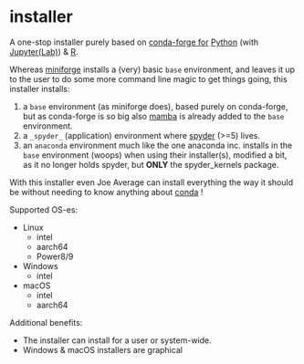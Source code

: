 # installer
A one-stop installer purely based on [conda-forge for](https://conda-forge.org/) [Python](https://www.python.org/) (with [Jupyter(Lab)](https://jupyter.org/)) & [R](https://www.r-project.org/).

Whereas [miniforge](https://github.com/conda-forge/miniforge) installs a (very) basic `base` environment, and leaves it up to the user to do some more command line magic to get things going, this installer installs:

  1. a `base` environment (as miniforge does), based purely on conda-forge, but as conda-forge is so big also [mamba](https://github.com/mamba-org/mamba) is already added to the `base` environment.
  2. a `_spyder_` (application) environment where [spyder](https://www.spyder-ide.org/) (>=5) lives.
  3. an `anaconda` environment much like the one anaconda inc. installs in the `base` environment (woops) when using their installer(s), modified a bit, as it no longer holds spyder, but **ONLY** the spyder_kernels package.
  
With this installer even Joe Average can install everything the way it should be without needing to know anything about [conda](https://anaconda.org/anaconda/conda)
!

Supported OS-es:
  - Linux
    - intel
    - aarch64
    - Power8/9
  - Windows
    - intel
  - macOS
    - intel
    - aarch64

Additional benefits:
  - The installer can install for a user or system-wide.
  - Windows & macOS installers are graphical
  
